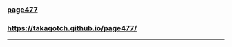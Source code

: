 ### [page477](https://takagotch.github.io/page477/)
### https://takagotch.github.io/page477/
---



```
```

```
```

```
```
